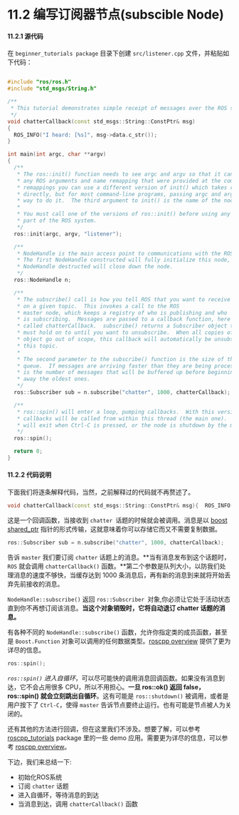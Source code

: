 # 11.2 编写订阅器节点(subscible Node)

#### 11.2.1 **源代码**

 在 `beginner_tutorials package` 目录下创建 `src/listener.cpp` 文件，并粘贴如下代码：

```cpp

#include "ros/ros.h"
#include "std_msgs/String.h"

/**
 * This tutorial demonstrates simple receipt of messages over the ROS system.
 */
void chatterCallback(const std_msgs::String::ConstPtr& msg)
{
  ROS_INFO("I heard: [%s]", msg->data.c_str());
}

int main(int argc, char **argv)
{
  /**
   * The ros::init() function needs to see argc and argv so that it can perform
   * any ROS arguments and name remapping that were provided at the command line. For programmatic
   * remappings you can use a different version of init() which takes remappings
   * directly, but for most command-line programs, passing argc and argv is the easiest
   * way to do it.  The third argument to init() is the name of the node.
   *
   * You must call one of the versions of ros::init() before using any other
   * part of the ROS system.
   */
  ros::init(argc, argv, "listener");

  /**
   * NodeHandle is the main access point to communications with the ROS system.
   * The first NodeHandle constructed will fully initialize this node, and the last
   * NodeHandle destructed will close down the node.
   */
  ros::NodeHandle n;

  /**
   * The subscribe() call is how you tell ROS that you want to receive messages
   * on a given topic.  This invokes a call to the ROS
   * master node, which keeps a registry of who is publishing and who
   * is subscribing.  Messages are passed to a callback function, here
   * called chatterCallback.  subscribe() returns a Subscriber object that you
   * must hold on to until you want to unsubscribe.  When all copies of the Subscriber
   * object go out of scope, this callback will automatically be unsubscribed from
   * this topic.
   *
   * The second parameter to the subscribe() function is the size of the message
   * queue.  If messages are arriving faster than they are being processed, this
   * is the number of messages that will be buffered up before beginning to throw
   * away the oldest ones.
   */
  ros::Subscriber sub = n.subscribe("chatter", 1000, chatterCallback);

  /**
   * ros::spin() will enter a loop, pumping callbacks.  With this version, all
   * callbacks will be called from within this thread (the main one).  ros::spin()
   * will exit when Ctrl-C is pressed, or the node is shutdown by the master.
   */
  ros::spin();

  return 0;
}
```

#### 11.2.2 代码说明

 下面我们将逐条解释代码，当然，之前解释过的代码就不再赘述了。

```cpp
void chatterCallback(const std_msgs::String::ConstPtr& msg){  ROS_INFO("I heard: [%s]", msg->data.c_str());}
```

 这是一个回调函数，当接收到 `chatter `话题的时候就会被调用。消息是以 [boost shared\_ptr](http://www.boost.org/doc/libs/1_37_0/libs/smart_ptr/shared_ptr.htm) 指针的形式传输，这就意味着你可以存储它而又不需要复制数据。

```cpp
ros::Subscriber sub = n.subscribe("chatter", 1000, chatterCallback);
```

 告诉 `master` 我们要订阅 `chatter` 话题上的消息。**当有消息发布到这个话题时，`ROS` 就会调用 `chatterCallback()` 函数。**第二个参数是队列大小，以防我们处理消息的速度不够快，当缓存达到 1000 条消息后，再有新的消息到来就将开始丢弃先前接收的消息。

 `NodeHandle::subscribe()` 返回 `ros::Subscriber `对象,你必须让它处于活动状态直到你不再想订阅该消息。**当这个对象销毁时，它将自动退订 chatter 话题的消息。**

 有各种不同的 `NodeHandle::subscribe()` 函数，允许你指定类的成员函数，甚至是 `Boost.Function` 对象可以调用的任何数据类型。[roscpp overview](http://wiki.ros.org/roscpp/Overview) 提供了更为详尽的信息。

```cpp
ros::spin();
```

 _`ros::spin()` 进入自循环_，可以尽可能快的调用消息回调函数。如果没有消息到达，它不会占用很多 CPU，所以不用担心。**一旦 ros::ok\(\) 返回 false，ros::spin\(\) 就会立刻跳出自循环**。这有可能是 `ros::shutdown()` 被调用，或者是用户按下了 `Ctrl-C`，使得 `master` 告诉节点要终止运行。也有可能是节点被人为关闭的。

 还有其他的方法进行回调，但在这里我们不涉及。想要了解，可以参考 [roscpp\_tutorials](http://wiki.ros.org/roscpp_tutorials) package 里的一些 demo 应用。需要更为详尽的信息，可以参考 [roscpp overview](http://wiki.ros.org/roscpp/Overview)。


 下边，我们来总结一下:


* 初始化ROS系统
* 订阅 `chatter` 话题
* 进入自循环，等待消息的到达
* 当消息到达，调用 `chatterCallback()` 函数

